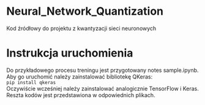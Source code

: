 # Neural_Network_Quantization
Kod źródłowy do projektu z kwantyzacji sieci neuronowych
# Instrukcja uruchomienia
Do przykładowego procesu treningu jest przygotowany notes sample.ipynb. Aby go uruchomić należy zainstalować bibliotekę QKeras:</br>
```pip install qkeras```</br>
Oczywiście wcześniej należy zainstalować analogicznie TensorFlow i Keras.</br>
Reszta kodów jest przedstawiona w odpowiednich plikach.
